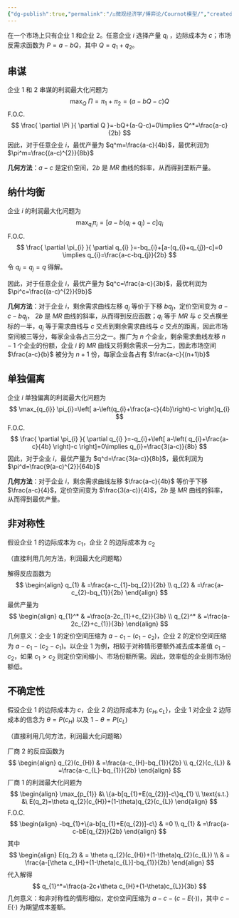 ```yaml
---
{"dg-publish":true,"permalink":"/⚖️微观经济学/博弈论/Cournot模型/","created":"2024-10-12T10:24:59.000+08:00","updated":"2024-10-12T10:24:59.000+08:00"}
---
```



在一个市场上只有企业 1 和企业 2。任意企业 $i$ 选择产量 $q_{i}$ ，边际成本为 $c$；市场反需求函数为 $P=a-bQ$，其中 $Q=q_{1}+q_{2}$。
## 串谋

企业 1 和 2 串谋的利润最大化问题为
$$
\max_{Q}\ \Pi=\pi_{1}+\pi_{2}=(a-bQ-c)Q
$$
F.O.C.
$$
\frac{ \partial \Pi }{ \partial Q }=-bQ+(a-Q-c)=0\implies Q^*=\frac{a-c}{2b}
$$
因此，对于任意企业 $i$，最优产量为 $q^m=\frac{a-c}{4b}$，最优利润为 $\pi^m=\frac{(a-c)^{2}}{8b}$

**几何方法**：$a-c$ 是定价空间，$2b$ 是 $MR$ 曲线的斜率，从而得到垄断产量。

## 纳什均衡

企业 $i$ 的利润最大化问题为
$$
\max_{q_{i}} \pi_{i}=[a-b(q_{i}+q_{j})-c]q_{i}
$$
F.O.C.
$$
\frac{ \partial \pi_{i} }{ \partial q_{i} }=-bq_{i}+[a-(q_{i}+q_{j})-c]=0 \implies q_{i}=\frac{a-c-bq_{j}}{2b}
$$
令 $q_{i}=q_{j}=q$ 得解。

因此，对于任意企业 $i$，最优产量为 $q^c=\frac{a-c}{3b}$，最优利润为 $\pi^c=\frac{(a-c)^{2}}{9b}$

**几何方法**：对于企业 $i$，剩余需求曲线左移 $q_{j}$ 等价于下移 $bq_{j}$，定价空间变为 $a-c-bq_{j}$， $2b$ 是 $MR$ 曲线的斜率，从而得到反应函数；$q_{i}$ 等于 $MR$ 与 $c$ 交点横坐标的一半，$q_{j}$ 等于需求曲线与 $c$ 交点到剩余需求曲线与 $c$ 交点的距离，因此市场空间被三等分，每家企业各占三分之一。推广为 $n$ 个企业，剩余需求曲线左移 $n-1$ 个企业的份额，企业 $i$ 的 $MR$ 曲线又将剩余需求一分为二，因此市场空间 $\frac{a-c}{b}$ 被分为 $n+1$ 份，每家企业各占有 $\frac{a-c}{(n+1)b}$

## 单独偏离

企业 $i$ 单独偏离的利润最大化问题为
$$
\max_{q_{i}} \pi_{i}=\left[ a-\left(q_{i}+\frac{a-c}{4b}\right)-c \right]q_{i}
$$
F.O.C.
$$
\frac{ \partial \pi_{i} }{ \partial q_{i} }=-q_{i}+\left[ a-\left( q_{i}+\frac{a-c}{4b} \right)-c \right]=0\implies q_{i}=\frac{3(a-c)}{8b}
$$
因此，对于企业 $i$，最优产量为 $q^d=\frac{3(a-c)}{8b}$，最优利润为 $\pi^d=\frac{9(a-c)^{2}}{64b}$

**几何方法**：对于企业 $i$，剩余需求曲线左移 $\frac{a-c}{4b}$ 等价于下移 $\frac{a-c}{4}$，定价空间变为 $\frac{3(a-c)}{4}$，$2b$ 是 $MR$ 曲线的斜率，从而得到最优产量。

## 非对称性

假设企业 1 的边际成本为 $c_{1}$，企业 2 的边际成本为 $c_{2}$

（直接利用几何方法，利润最大化问题略）

解得反应函数为
$$
\begin{align}
q_{1} & =\frac{a-c_{1}-bq_{2}}{2b} \\
q_{2} & =\frac{a-c_{2}-bq_{1}}{2b}
\end{align}
$$
最优产量为
$$
\begin{align}
q_{1}^* & =\frac{a-2c_{1}+c_{2}}{3b} \\
q_{2}^* & =\frac{a-2c_{2}+c_{1}}{3b}
\end{align}
$$
几何意义：企业 1 的定价空间压缩为 $a-c_{1}-(c_{1}-c_{2})$，企业 2 的定价空间压缩为 $a-c_{1}-(c_{2}-c_{1})$。以企业 1 为例，相较于对称情形要额外减去成本差值 $c_{1}-c_{2}$，如果 $c_{1}>c_{2}$ 则定价空间缩小、市场份额所需。因此，效率低的企业则市场份额低。

## 不确定性

假设企业 1 的边际成本为 $c$，企业 2 的边际成本为 $\{ c_{H},c_{L} \}$，企业 1 对企业 2 边际成本的信念为 $\theta= P(c_{H})$ 以及 $1-\theta=P(c_{L})$

（直接利用几何方法，利润最大化问题略）

厂商 2 的反应函数为 
$$
\begin{align}
q_{2}(c_{H}) & =\frac{a-c_{H}-bq_{1}}{2b} \\
q_{2}(c_{L}) & =\frac{a-c_{L}-bq_{1}}{2b}
\end{align}
$$
厂商 1 的利润最大化问题为
$$
\begin{align}
\max_{p_{1}} &\ \{a-b[q_{1}+E(q_{2})]-c\}q_{1} \\
\text{s.t.} &\ E(q_2)=\theta q_{2}(c_{H})+(1-\theta)q_{2}(c_{L})
\end{align}
$$
F.O.C.
$$
\begin{align}
-bq_{1}+\{a-b[q_{1}+E(q_{2})]-c\} & =0 \\
q_{1} & =\frac{a-c-bE(q_{2})}{2b}
\end{align}
$$
其中
$$
\begin{align}
E(q_2) & = \theta q_{2}(c_{H})+(1-\theta)q_{2}(c_{L}) \\
 & = \frac{a-[\theta c_{H}+(1-\theta)c_{L}]-bq_{1}}{2b}
\end{align}
$$
代入解得
$$
q_{1}^*=\frac{a-2c+\theta c_{H}+(1-\theta)c_{L}}{3b}
$$
几何意义：和非对称性的情形相似，定价空间压缩为 $a-c-(c-E(\cdot))$，其中 $c-E(\cdot)$ 为期望成本差额。
